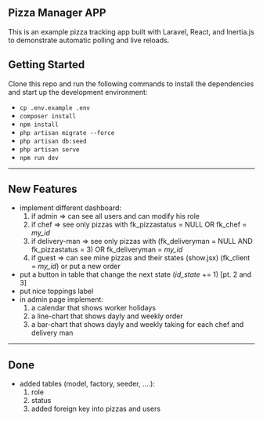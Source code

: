 ## Pizza Manager APP

This is an example pizza tracking app built with Laravel, React, and Inertia.js to demonstrate automatic polling and live reloads.

## Getting Started

Clone this repo and run the following commands to install the dependencies and start up the development environment:

- `cp .env.example .env`
- `composer install`
- `npm install`
- `php artisan migrate --force`
- `php artisan db:seed`
- `php artisan serve`
- `npm run dev`

---------------------------------------------------------
## New Features
- implement different dashboard:
    1. if admin => can see all users and can modify his role
    2. if chef => see only pizzas with fk_pizzastatus = NULL OR fk_chef = *my_id*
    3. if delivery-man => see only pizzas with (fk_deliveryman = NULL AND fk_pizzastatus = 3) OR fk_deliveryman = *my_id*
    4. if guest => can see mine pizzas and their states (show.jsx) (fk_client = *my_id*) or put a new order
- put a button in table that change the next state (*id_state* += 1) [pt. 2 and 3]
- put nice toppings label
- in admin page implement:
    1. a calendar that shows worker holidays
    2. a line-chart that shows dayly and weekly order
    3. a bar-chart that shows dayly and weekly taking for each chef and delivery man

---------------------------------------------------------
## Done
- added tables (model, factory, seeder, ....):
    1. role
    2. status
    3. added foreign key into pizzas and users